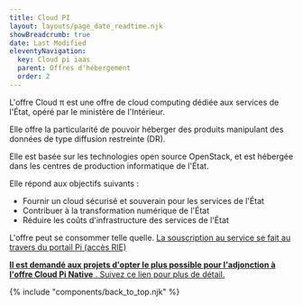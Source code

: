 ```yaml
---
title: Cloud PI 
layout: layouts/page_date_readtime.njk
showBreadcrumb: true
date: Last Modified
eleventyNavigation:
  key: Cloud pi iaas
  parent: Offres d'hébergement
  order: 2
---
```


L'offre  Cloud π est une offre de cloud computing dédiée aux services de l'État, opéré par le ministère de l'Intérieur. 

Elle offre la particularité de pouvoir héberger des produits manipulant des données de type diffusion restreinte (DR).

Elle est basée sur les technologies open source OpenStack, et est hébergée dans les centres de production informatique de l'État.

Elle répond aux objectifs suivants : 
- Fournir un cloud sécurisé et souverain pour les services de l'État
- Contribuer à la transformation numérique de l'État
- Réduire les coûts d'infrastructure des services de l'État

L'offre peut se consommer telle quelle. [La souscription au service se fait au travers du portail Pi (accès RIE)](https://pi.interieur.rie.gouv.fr)

[**Il est demandé aux projets d'opter le plus possible pour l'adjonction à l'offre Cloud Pi Native** . Suivez ce lien pour plus de détail.](../../../1-cloud-native/1-cct-cloud-native/sommaire/) 


{% include "components/back_to_top.njk" %}



